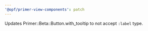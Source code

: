 ```yaml
---
'@opf/primer-view-components': patch
---
```


Updates Primer::Beta::Button.with_tooltip to not accept `:label` type.

<!-- Changed components: Primer::Beta::Button -->
